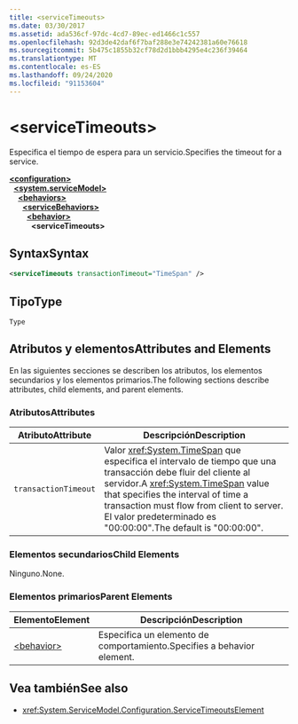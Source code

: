 ```yaml
---
title: <serviceTimeouts>
ms.date: 03/30/2017
ms.assetid: ada536cf-97dc-4cd7-89ec-ed1466c1c557
ms.openlocfilehash: 92d3de42daf6f7baf288e3e74242381a60e76618
ms.sourcegitcommit: 5b475c1855b32cf78d2d1bbb4295e4c236f39464
ms.translationtype: MT
ms.contentlocale: es-ES
ms.lasthandoff: 09/24/2020
ms.locfileid: "91153604"
---
```

# \<serviceTimeouts>

<span data-ttu-id="97272-101">Especifica el tiempo de espera para un servicio.</span><span class="sxs-lookup"><span data-stu-id="97272-101">Specifies the timeout for a service.</span></span>  
  
[**\<configuration>**](../configuration-element.md)\
&nbsp;&nbsp;[**\<system.serviceModel>**](system-servicemodel.md)\
&nbsp;&nbsp;&nbsp;&nbsp;[**\<behaviors>**](behaviors.md)\
&nbsp;&nbsp;&nbsp;&nbsp;&nbsp;&nbsp;[**\<serviceBehaviors>**](servicebehaviors.md)\
&nbsp;&nbsp;&nbsp;&nbsp;&nbsp;&nbsp;&nbsp;&nbsp;[**\<behavior>**](behavior-of-servicebehaviors.md)\
&nbsp;&nbsp;&nbsp;&nbsp;&nbsp;&nbsp;&nbsp;&nbsp;&nbsp;&nbsp;**\<serviceTimeouts>**  
  
## <a name="syntax"></a><span data-ttu-id="97272-102">Syntax</span><span class="sxs-lookup"><span data-stu-id="97272-102">Syntax</span></span>  
  
```xml  
<serviceTimeouts transactionTimeout="TimeSpan" />
```  
  
## <a name="type"></a><span data-ttu-id="97272-103">Tipo</span><span class="sxs-lookup"><span data-stu-id="97272-103">Type</span></span>  

 `Type`  
  
## <a name="attributes-and-elements"></a><span data-ttu-id="97272-104">Atributos y elementos</span><span class="sxs-lookup"><span data-stu-id="97272-104">Attributes and Elements</span></span>  

 <span data-ttu-id="97272-105">En las siguientes secciones se describen los atributos, los elementos secundarios y los elementos primarios.</span><span class="sxs-lookup"><span data-stu-id="97272-105">The following sections describe attributes, child elements, and parent elements.</span></span>  
  
### <a name="attributes"></a><span data-ttu-id="97272-106">Atributos</span><span class="sxs-lookup"><span data-stu-id="97272-106">Attributes</span></span>  
  
|<span data-ttu-id="97272-107">Atributo</span><span class="sxs-lookup"><span data-stu-id="97272-107">Attribute</span></span>|<span data-ttu-id="97272-108">Descripción</span><span class="sxs-lookup"><span data-stu-id="97272-108">Description</span></span>|  
|---------------|-----------------|  
|`transactionTimeout`|<span data-ttu-id="97272-109">Valor <xref:System.TimeSpan> que especifica el intervalo de tiempo que una transacción debe fluir del cliente al servidor.</span><span class="sxs-lookup"><span data-stu-id="97272-109">A <xref:System.TimeSpan> value that specifies the interval of time a transaction must flow from client to server.</span></span> <span data-ttu-id="97272-110">El valor predeterminado es "00:00:00".</span><span class="sxs-lookup"><span data-stu-id="97272-110">The default is "00:00:00".</span></span>|  
  
### <a name="child-elements"></a><span data-ttu-id="97272-111">Elementos secundarios</span><span class="sxs-lookup"><span data-stu-id="97272-111">Child Elements</span></span>  

 <span data-ttu-id="97272-112">Ninguno.</span><span class="sxs-lookup"><span data-stu-id="97272-112">None.</span></span>  
  
### <a name="parent-elements"></a><span data-ttu-id="97272-113">Elementos primarios</span><span class="sxs-lookup"><span data-stu-id="97272-113">Parent Elements</span></span>  
  
|<span data-ttu-id="97272-114">Elemento</span><span class="sxs-lookup"><span data-stu-id="97272-114">Element</span></span>|<span data-ttu-id="97272-115">Descripción</span><span class="sxs-lookup"><span data-stu-id="97272-115">Description</span></span>|  
|-------------|-----------------|  
|[\<behavior>](behavior-of-endpointbehaviors.md)|<span data-ttu-id="97272-116">Especifica un elemento de comportamiento.</span><span class="sxs-lookup"><span data-stu-id="97272-116">Specifies a behavior element.</span></span>|  
  
## <a name="see-also"></a><span data-ttu-id="97272-117">Vea también</span><span class="sxs-lookup"><span data-stu-id="97272-117">See also</span></span>

- <xref:System.ServiceModel.Configuration.ServiceTimeoutsElement>
